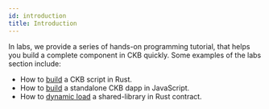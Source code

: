 ```yaml
---
id: introduction
title: Introduction
---
```


In labs, we provide a series of hands-on programming tutorial, that helps you build a complete component in CKB quickly. Some examples of the labs section include:


* How to [build](sudtbycapsule) a CKB script in Rust.
* How to [build](lumos-nervosdao) a standalone CKB dapp in JavaScript.
* How to [dynamic load](capsule-dynamic-loading-tutorial) a shared-library in Rust contract.

